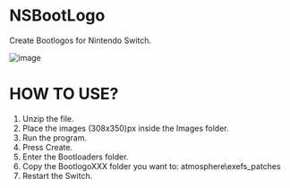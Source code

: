 # NSBootLogo
Create Bootlogos for Nintendo Switch.

![image](https://github.com/OneEyeBlack/NSBootLogo/assets/153041521/06edb234-06d4-454d-9070-6a653a1fd7ac)


# HOW TO USE?

1. Unzip the file.
2. Place the images (308x350)px inside the Images folder.
3. Run the program.
4. Press Create.
5. Enter the Bootloaders folder.
6. Copy the BootlogoXXX folder you want to: atmosphere\exefs_patches
7. Restart the Switch.
